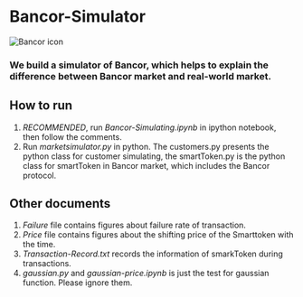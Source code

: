 # Bancor-Simulator

![Bancor icon](https://cdn-images-1.medium.com/max/600/1*0u59V1q5pcP5f1fArOkF1g.jpeg)

### We build a simulator of Bancor, which helps to explain the difference between Bancor market and real-world market.

## How to run

1. *RECOMMENDED*, run *Bancor-Simulating.ipynb* in ipython notebook, then follow the comments.
2. Run *marketsimulator.py* in python. The customers.py presents the python class for customer simulating, the smartToken.py is the python class for smartToken in Bancor market, which includes the Bancor protocol.

## Other documents

1. *Failure* file contains figures about failure rate of transaction.
2. *Price* file contains figures about the shifting price of the Smarttoken with the time.
3. *Transaction-Record.txt* records the information of smarkToken during transactions.
4. *gaussian.py* and *gaussian-price.ipynb* is just the test for gaussian function. Please ignore them.


